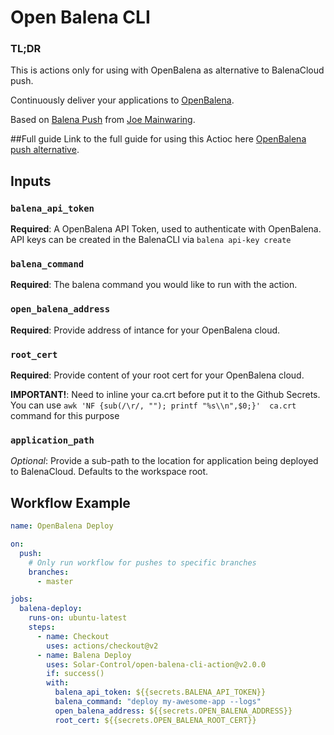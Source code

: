 # Open Balena CLI

### TL;DR
This is actions only for using with OpenBalena as alternative to BalenaCloud push.

Continuously deliver your applications to [OpenBalena](https://www.balena.io/open/).

Based on [Balena Push](https://github.com/theaccordance/balena-push) from [Joe Mainwaring](https://github.com/theaccordance).

##Full guide
Link to the full guide for using this Actioc here [OpenBalena push alternative](https://docs.solar-control.tech/openbalena/open-balena-push-analog).


## Inputs

### `balena_api_token`

**Required**: A OpenBalena API Token, used to authenticate with OpenBalena.  API keys can be created in the BalenaCLI via `balena api-key create`

### `balena_command`

**Required**: The balena command you would like to run with the action.

### `open_balena_address`

**Required**: Provide address of intance for your OpenBalena cloud.

### `root_cert`

**Required**: Provide content of your root cert for your OpenBalena cloud.

**IMPORTANT!**: Need to inline your ca.crt before put it to the Github Secrets. You can use `awk 'NF {sub(/\r/, ""); printf "%s\\n",$0;}'  ca.crt` command for this purpose

### `application_path`

_Optional_: Provide a sub-path to the location for application being deployed to BalenaCloud.  Defaults to the workspace root.



## Workflow Example
```yaml
name: OpenBalena Deploy

on:
  push:
    # Only run workflow for pushes to specific branches
    branches:
      - master

jobs:
  balena-deploy:
    runs-on: ubuntu-latest
    steps:
      - name: Checkout
        uses: actions/checkout@v2
      - name: Balena Deploy
        uses: Solar-Control/open-balena-cli-action@v2.0.0
        if: success()
        with:
          balena_api_token: ${{secrets.BALENA_API_TOKEN}}
          balena_command: "deploy my-awesome-app --logs"
          open_balena_address: ${{secrets.OPEN_BALENA_ADDRESS}}
          root_cert: ${{secrets.OPEN_BALENA_ROOT_CERT}}
```
